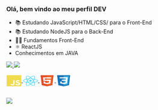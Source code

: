 ### Olá, bem vindo ao meu perfil DEV

- 📚 Estudando JavaScript/HTML/CSS/ para o Front-End
- 📚 Estudando NodeJS para o Back-End
- 👨‍💻 Fundamentos Front-End
- ⚛️ ReactJS
- Conhecimentos em JAVA

 <div>
  <a href="https://github.com/danielsantana77">
  <img height="180em" src="https://github-readme-stats.vercel.app/api?username=danielsantana77&show_icons=true&theme=highcontrast&include_all_commits=true&count_private=true"/>
  <img height="180em" src="https://github-readme-stats.vercel.app/api/top-langs/?username=danielsantana77&layout=compact&langs_count=7&theme=dark"/>
</div>
  <div style="display: inline_block"><br>
  <img align="center" alt="Rafa-Js" height="30" width="40" src="https://raw.githubusercontent.com/devicons/devicon/master/icons/javascript/javascript-plain.svg">  
  <img align="center" alt="Rafa-React" height="30" width="40" src="https://raw.githubusercontent.com/devicons/devicon/master/icons/react/react-original.svg">
  <img align="center" alt="Rafa-HTML" height="30" width="40" src="https://raw.githubusercontent.com/devicons/devicon/master/icons/html5/html5-original.svg">
  <img align="center" alt="Rafa-CSS" height="30" width="40" src="https://raw.githubusercontent.com/devicons/devicon/master/icons/css3/css3-original.svg">
</div>
  
 ##
  <div>

  <a href="https://www.linkedin.com/in/danieldeoliv/" target="_blank"><img src="https://img.shields.io/badge/-LinkedIn-%230077B5?style=for-the-badge&logo=linkedin&logoColor=white" target="_blank"></a>  
  

  
  </div>
  

